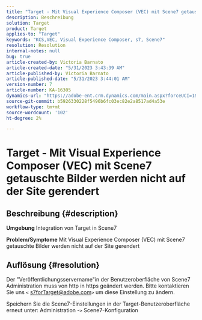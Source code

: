 ```yaml
---
title: "Target - Mit Visual Experience Composer (VEC) mit Scene7 getauschte Bilder werden nicht auf der Site gerendert."
description: Beschreibung
solution: Target
product: Target
applies-to: "Target"
keywords: "KCS,VEC, Visual Experience Composer, s7, Scene7"
resolution: Resolution
internal-notes: null
bug: true
article-created-by: Victoria Barnato
article-created-date: "5/31/2023 3:43:39 AM"
article-published-by: Victoria Barnato
article-published-date: "5/31/2023 3:44:01 AM"
version-number: 7
article-number: KA-16305
dynamics-url: "https://adobe-ent.crm.dynamics.com/main.aspx?forceUCI=1&pagetype=entityrecord&etn=knowledgearticle&id=717b5d51-65ff-ed11-8f6e-6045bd006149"
source-git-commit: b5926330228f5496b6fc03ec82e2a8517ad4a53e
workflow-type: tm+mt
source-wordcount: '102'
ht-degree: 2%

---
```


# Target - Mit Visual Experience Composer (VEC) mit Scene7 getauschte Bilder werden nicht auf der Site gerendert

## Beschreibung {#description}

<b>Umgebung</b>
Integration von Target in Scene7

<b>Problem/Symptome</b>
Mit Visual Experience Composer (VEC) mit Scene7 getauschte Bilder werden nicht auf der Site gerendert


## Auflösung {#resolution}


Der &quot;Veröffentlichungsservername&quot;in der Benutzeroberfläche von Scene7 Administration muss von http in https geändert werden. Bitte kontaktieren Sie uns `<` [s7forTarget@adobe.com](mailto:s7forTarget@adobe.com)`>`  um diese Einstellung zu ändern.

Speichern Sie die Scene7-Einstellungen in der Target-Benutzeroberfläche erneut unter: Administration -`>`  Scene7-Konfiguration




